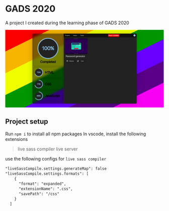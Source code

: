 # GADS 2020

A project I created during the learning phase of GADS 2020

![Screenshot](images/screenshot.png)

## Project setup

Run `npm i` to install all npm packages
In vscode, install the following extensions

> live sass compiler
> live server

use the following configs for `live sass compiler`

```
"liveSassCompile.settings.generateMap": false
"liveSassCompile.settings.formats": [
    {
      "format": "expanded",
      "extensionName": ".css",
      "savePath": "/css"
    }
  ]
```
